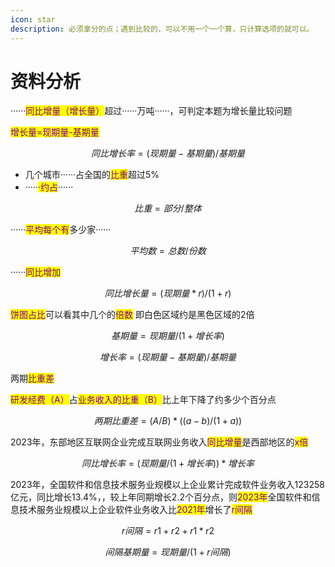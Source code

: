 ```yaml
---
icon: star
description: 必须拿分的点；遇到比较的，可以不用一个一个算，只计算选项的就可以。
---
```


# 资料分析

······<mark style="color:purple;">同比增量（增长量）</mark>超过······万吨······，可判定本题为增长量比较问题



<mark style="color:purple;">增长量=现期量-基期量</mark>

$$
同比增长率 = (现期量-基期量)/基期量
$$

* 几个城市······占全国的<mark style="color:purple;">比重</mark>超过5%
* ·····<mark style="color:purple;">·约占</mark>······

$$
比重=部分/整体
$$



······<mark style="color:purple;">平均每个有</mark>多少家······

$$
平均数=总数/份数
$$

······<mark style="color:purple;">同比增加</mark>



$$
同比增长量=(现期量*r)/(1+r)
$$



<mark style="color:purple;">饼图占比</mark>可以看其中几个的<mark style="color:purple;">倍数</mark> 即白色区域约是黑色区域的2倍



$$
基期量=现期量/(1+增长率)
$$



$$
增长率=(现期量-基期量)/基期量
$$



两期<mark style="color:purple;">比重差</mark>&#x20;

<mark style="color:purple;">研发经费（A）</mark>占<mark style="color:purple;">业务收入的比重（B）</mark>比上年下降了约多少个百分点



$$
两期比重差=(A/B)*((a-b)/(1+a))
$$



2023年，东部地区互联网企业完成互联网业务收入<mark style="color:purple;">同比增量</mark>是西部地区的<mark style="color:purple;">x倍</mark>

$$
同比增长率=(现期量/(1+增长率))*增长率
$$

2023年，全国软件和信息技术服务业规模以上企业累计完成软件业务收入123258亿元，同比增长13.4%，，较上年同期增长2.2个百分点，则<mark style="color:purple;">2023年</mark>全国软件和信息技术服务业规模以上企业软件业务收入比<mark style="color:purple;">2021年</mark>增长了<mark style="color:purple;">r间隔</mark>



$$
r间隔=r1+r2+r1*r2
$$



$$
间隔基期量=现期量/(1+r间隔)
$$



